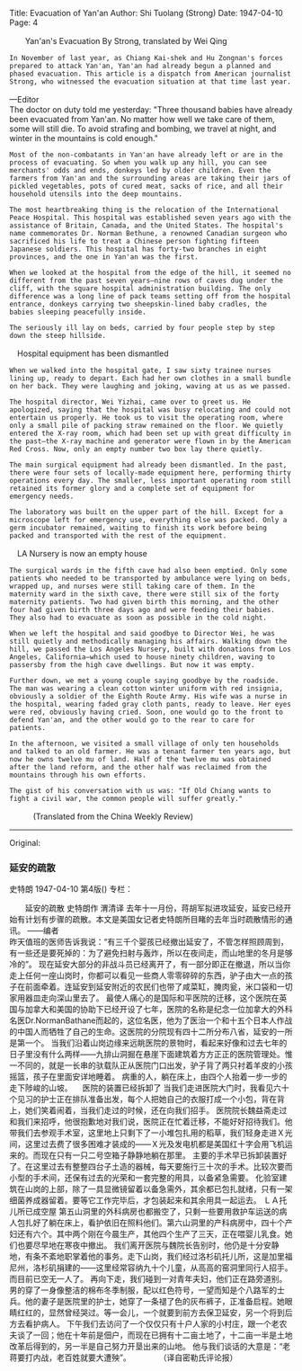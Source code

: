 Title: Evacuation of Yan'an
Author: Shi Tuolang (Strong)
Date: 1947-04-10
Page: 4

　　Yan'an's Evacuation
    By Strong, translated by Wei Qing

    In November of last year, as Chiang Kai-shek and Hu Zongnan's forces prepared to attack Yan'an, Yan'an had already begun a planned and phased evacuation. This article is a dispatch from American journalist Strong, who witnessed the evacuation situation at that time last year.
   —Editor
          　          　          
    The doctor on duty told me yesterday: "Three thousand babies have already been evacuated from Yan'an. No matter how well we take care of them, some will still die. To avoid strafing and bombing, we travel at night, and winter in the mountains is cold enough."

    Most of the non-combatants in Yan'an have already left or are in the process of evacuating. So when you walk up any hill, you can see merchants' odds and ends, donkeys led by older children. Even the farmers from Yan'an and the surrounding areas are taking their jars of pickled vegetables, pots of cured meat, sacks of rice, and all their household utensils into the deep mountains.

    The most heartbreaking thing is the relocation of the International Peace Hospital. This hospital was established seven years ago with the assistance of Britain, Canada, and the United States. The hospital's name commemorates Dr. Norman Bethune, a renowned Canadian surgeon who sacrificed his life to treat a Chinese person fighting fifteen Japanese soldiers. This hospital has forty-two branches in eight provinces, and the one in Yan'an was the first.

    When we looked at the hospital from the edge of the hill, it seemed no different from the past seven years—nine rows of caves dug under the cliff, with the square hospital administration building. The only difference was a long line of pack teams setting off from the hospital entrance, donkeys carrying two sheepskin-lined baby cradles, the babies sleeping peacefully inside.

    The seriously ill lay on beds, carried by four people step by step down the steep hillside.

　Hospital equipment has been dismantled

    When we walked into the hospital gate, I saw sixty trainee nurses lining up, ready to depart. Each had her own clothes in a small bundle on her back. They were laughing and joking, waving at us as we passed.

    The hospital director, Wei Yizhai, came over to greet us. He apologized, saying that the hospital was busy relocating and could not entertain us properly. He took us to visit the operating room, where only a small pile of packing straw remained on the floor. We quietly entered the X-ray room, which had been set up with great difficulty in the past—the X-ray machine and generator were flown in by the American Red Cross. Now, only an empty number two box lay there quietly.

    The main surgical equipment had already been dismantled. In the past, there were four sets of locally-made equipment here, performing thirty operations every day. The smaller, less important operating room still retained its former glory and a complete set of equipment for emergency needs.

    The laboratory was built on the upper part of the hill. Except for a microscope left for emergency use, everything else was packed. Only a germ incubator remained, waiting to finish its work before being packed and transported with the rest of the equipment.
        
　LA Nursery is now an empty house

    The surgical wards in the fifth cave had also been emptied. Only some patients who needed to be transported by ambulance were lying on beds, wrapped up, and nurses were still taking care of them. In the maternity ward in the sixth cave, there were still six of the forty maternity patients. Two had given birth this morning, and the other four had given birth three days ago and were feeding their babies. They also had to evacuate as soon as possible in the cold night.

    When we left the hospital and said goodbye to Director Wei, he was still quietly and methodically managing his affairs. Walking down the hill, we passed the Los Angeles Nursery, built with donations from Los Angeles, California—which used to house ninety children, waving to passersby from the high cave dwellings. But now it was empty.

    Further down, we met a young couple saying goodbye by the roadside. The man was wearing a clean cotton winter uniform with red insignia, obviously a soldier of the Eighth Route Army. His wife was a nurse in the hospital, wearing faded gray cloth pants, ready to leave. Her eyes were red, obviously having cried. Soon, one would go to the front to defend Yan'an, and the other would go to the rear to care for patients.

    In the afternoon, we visited a small village of only ten households and talked to an old farmer. He was a tenant farmer ten years ago, but now he owns twelve mu of land. Half of the twelve mu was obtained after the land reform, and the other half was reclaimed from the mountains through his own efforts.

    The gist of his conversation with us was: "If Old Chiang wants to fight a civil war, the common people will suffer greatly."

　　　(Translated from the China Weekly Review)



<hr /> 

Original: 


### 延安的疏散
史特朗
1947-04-10
第4版()
专栏：

　　延安的疏散
    史特朗作  渭清译
    去年十一月份，蒋胡军拟进攻延安，延安已经开始有计划有步骤的疏散。本文是美国女记者史特朗所目睹的去年当时疏散情形的通讯。 
   ——编者
          　          　          
    昨天值班的医师告诉我说：“有三千个婴孩已经撤出延安了，不管怎样照顾周到，有一些还是要死掉的：为了避免扫射与轰炸，所以在夜间走，而山地里的冬月是够冷的”。
    现在延安大部分的非战斗员已经离开了，有一部分即正在撤退，所以当你走上任何一座山岗时，你都可以看见一些商人零零碎碎的东西，驴子由大一点的孩子在前面牵着。连延安到延安附近的农民们也带了咸菜缸，腌肉瓮，米口袋和一切家用器皿走向深山里去了。
    最使人痛心的是国际和平医院的迁移，这个医院在英国与加拿大和美国的协助下已经开设了七年，医院的名称是纪念一位加拿大的外科名医Dr.NormanBathane而起的，这位名医，他为了医治一个和十五个日本人作战的中国人而牺牲了自己的生命。这医院的分院现有四十二所分布八省，延安的一所是第一个。
    当我们沿着山岗边缘来远眺医院的景物时，看起来好像和过去七年的日子里没有什么两样——九排山洞掘在悬崖下面建筑着方方正正的医院管理处。惟一不同的，就是一长串的驮载队正从医院门口出发，驴子背了两只衬着羊皮的小孩摇篮，孩子在里面安详地睡着。
    病重的人，躺在床上，由四个人抬着一步一步的走下陟峻的山坡。
　医院的装置已经拆卸了
    当我们走进医院大门时，我看见六十个见习的护士正在排队准备出发，每个人把她自己的衣服打成一个小包，背在背上，她们笑着闹着，当我们走过的时候，还在向我们招手。
    医院院长魏益斋走过和我们来招呼，他很抱歉地对我们说，医院正在忙着迁移，不能好好招待我们。他带我们去参观手术室，这里地上只剩下了一小堆包扎用的稻草，我们轻身走进Ｘ光间，这里过去费了很多困难才装成的——Ｘ光及发电机都是美国红十字会用飞机运来的。而现在只有一只二号空箱子静静地躺在那里。
    主要的手术早已拆卸装置好了。在这里过去有整整四台子土造的器械，每天要施行三十次的手术。比较次要而小型的手术间，还保有过去的光荣和一套完整的用具，以备紧急需要。
    化验室建筑在山岗的上部，除了一具显微镜留着以备急需外，其余都已包扎就绪，只有一架细菌养成器留着。要等它工作完毕后，才包装起来和其余用具一起运去。
        ＬＡ托儿所已成空屋
    第五山洞里的外科病房也都搬空了，只剩一些要用救护车运送的病人包扎好了躺在床上，看护依旧在照料他们。第六山洞里的产科病房中，四十个产妇还有六个。其中两个刚在今晨生产，其他四个生产了三天，正在喂婴儿乳食。她们也要尽早地在寒夜中撤出。
    我们离开医院与魏院长告别时，他仍是十分安静地，有条不紊地职掌着他的事务。走下山岗，我们经过洛杉矶托儿所，这是加里福尼州，洛杉矶捐建的——这里经常容纳九十个儿童，从高高的窑洞里同行人招手。而目前已空无一人了。
    再向下走，我们碰到一对青年夫妇，他们正在路旁道别。男的穿了一身像整洁的棉布冬季制服，配以红色符号，一望而知是个八路军的士兵。他的妻子是医院里的护士，她穿了一条褪了色的灰布裤子，正准备启程。她眼睛红红的，显然曾经哭过。等一会儿，一个就要到前方去保卫延安，另一个将到后方去看护病人。
    下午我们去访问了一个仅仅只有十户人家的小村庄，跟一个老农夫谈了一回；他在十年前是佃户，而现在已拥有十二亩土地了，十二亩一半是土地改革后得到的，另一半是自己努力开垦出来的山地。
    他与我们谈话的大意是：“老蒋要打内战，老百姓就要大遭殃”。
　　　  （译自密勒氏评论报）
